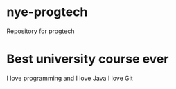 # nye-progtech
Repository for progtech

# Best university course ever
I love programming and I love Java
I love Git